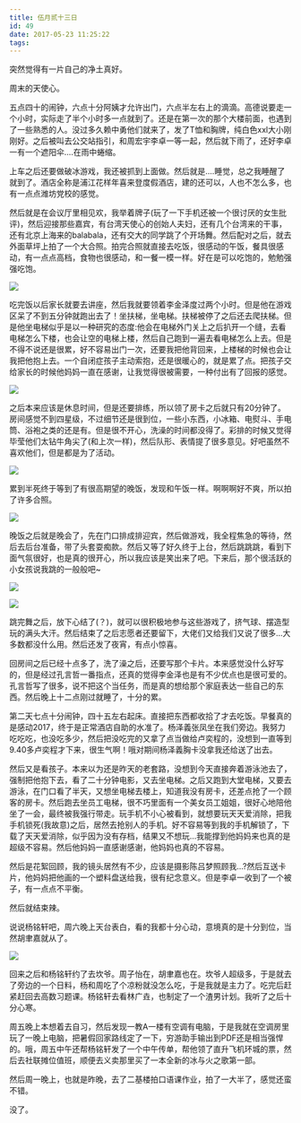 ```yaml
---
title: 伍月贰十三日
id: 49
date: 2017-05-23 11:25:22
tags:
---
```


突然觉得有一片自己的净土真好。

周末的天使心。

五点四十的闹钟，六点十分阿姨才允许出门，六点半左右上的滴滴。高德说要走一个小时，实际走了半个小时多一点就到了。还是在第一次的那个大楼前面，也遇到了一些熟悉的人。没过多久赖中勇他们就来了，发了T恤和胸牌，纯白色xxl大小刚刚好。之后被叫去公交站指引，和周宏宇李卓一等一起，然后就下雨了，还好李卓一有一个遮阳伞....在雨中蜷缩。

上车之后还要做破冰游戏，我还被抓到上面做。然后就是....睡觉，总之我睡醒了就到了。酒店全称是浦江花样年喜来登度假酒店，建的还可以，人也不怎么多，也有一点点潍坊党校的感觉。

然后就是在会议厅里相见欢，我举着牌子(玩了一下手机还被一个很讨厌的女生批评)，然后迎接那些嘉宾，有台湾天使心的创始人夫妇，还有几个台湾来的干事，还有北京上海来的balabala，还有交大的同学跳了个开场舞。然后配对之后，就去外面草坪上拍了一个大合照。拍完合照就直接去吃饭，很感动的午饭，餐具很感动，有一点点高档，食物也很感动，和一餐一模一样。好在是可以吃饱的，勉勉强强吃饱。

![](http://img.cyrise.cn/2017/05/2017-05-20-08.56.17-1.jpg)

吃完饭以后家长就要去讲座，然后我就要领着李金泽度过两个小时。但是他在游戏区呆了不到五分钟就跑出去了！坐扶梯，坐电梯。扶梯被停了之后还去爬扶梯。但是他坐电梯似乎是以一种研究的态度:他会在电梯外门关上之后扒开一个缝，去看电梯怎么下楼，也会让空的电梯上楼，然后自己跑到一遍去看电梯怎么上去。但是不得不说还是很累，好不容易出门一次，还要我把他背回来，上楼梯的时候也会让我把他抱上去。一个自闭症孩子主动索抱，还是很暖心的，就是累了点。把孩子交给家长的时候他妈妈一直在感谢，让我觉得很被需要，一种付出有了回报的感觉。

![](http://img.cyrise.cn/2017/05/2017-05-20-08.53.37-1.jpg)

之后本来应该是休息时间，但是还要排练，所以领了房卡之后就只有20分钟了。房间感觉不到四星级，不过细节还是很到位，一些小东西，小冰箱、电熨斗、手电筒、浴袍之类的还是有。但是很不开心，洗澡的时间都没得了。彩排的时候又觉得毕莹他们太钻牛角尖了(和上次一样)，然后队形、表情提了很多意见。好吧虽然不喜欢他们，但是都是为了活动。

![](http://img.cyrise.cn/2017/05/2017-05-20-08.53.36-1.jpg)

累到半死终于等到了有很高期望的晚饭，发现和午饭一样。啊啊啊好不爽，所以拍了许多合照。

![](http://img.cyrise.cn/2017/05/2b5de5d1817a7d32.jpg)

晚饭之后就是晚会了，先在门口排成排迎宾，然后做游戏，我全程焦急的等待，然后去后台准备，带了头套耍痴款。然后又等了好久终于上台，然后跳跳跳，看到下面气氛很好，也是真的很开心，所以我应该是笑出来了吧。下来后，那个很活跃的小女孩说我跳的一般般吧~

![](http://img.cyrise.cn/2017/05/2017-05-20-08.54.50-1.jpg)

![](http://img.cyrise.cn/2017/05/mmexport1495353321666.jpg)

跳完舞之后，放下心结了(？)，就可以很积极地参与这些游戏了，挤气球、摆造型玩的满头大汗。然后结束了之后志愿者还要留下，大佬们又给我们又说了很多...大多数都没什么用。然后还发了夜宵，有点小惊喜。

回房间之后已经十点多了，洗了澡之后，还要写那个卡片。本来感觉没什么好写的，但是经过孔言哲一番指点，还真的觉得李金泽也是有不少优点也是很可爱的。孔言哲写了很多，说不把这个当任务，而是真的想给那个家庭表达一些自己的东西。然后晚上十二点刚过就睡了，十分的累。

第二天七点十分闹钟，四十五左右起床。直接把东西都收拾了才去吃饭。早餐真的是感动2017，终于是正常酒店自助的水准了。杨泽義张凤坐在我们旁边。我努力吃吃吃，也没吃多少，然后把没吃完的又拿了点当做给卢奕程的，没想到一直等到9.40多卢奕程才下来，很生气啊！哦对期间杨泽義胸卡没拿我还给送了出去。

然后又是看孩子。本来以为还是昨天的老套路，没想到今天直接奔着游泳池去了，强制把他抱下去，看了二十分钟电影，又去坐电梯。之后又跑到大堂电梯，又要去游泳，在门口看了半天，又想坐电梯去楼上，知道我没有房卡，还差点抢了一个顾客的房卡。然后跑去坐员工电梯，很不巧里面有一个美女员工姐姐，很好心地陪他坐了一会，最终被我强行带走。玩手机不小心被看到，就想要玩天天爱消除，把我手机锁死(我故意)之后，居然去抢别人的手机。好不容易等到我的手机解锁了，下载了天天爱消除，似乎因为没有存档，结果又不想玩...我能撑到他妈妈来也真的是超级不容易。然后他妈妈一直感谢感谢，他妈妈也真的不容易。

然后是花絮回顾，我的镜头居然有不少，应该是摄影陈吕梦照顾我...?然后互送卡片，他妈妈把他画的一个塑料盘送给我，很有纪念意义。但是李卓一收到了一个被子，有一点点不平衡。

然后就结束辣。

说说杨铭轩吧，周六晚上天台表白，看的我都十分心动，意境真的是十分到位，当然胡聿嘉就从了。

![](http://img.cyrise.cn/2017/05/12f04af7ab8745e4.jpg)

回来之后和杨铭轩约了去坎爷。周子怡在，胡聿嘉也在。坎爷人超级多，于是就去了旁边的一个日料，杨和周吃了个凉粉就没怎么吃，于是我就是主力了。吃完后赶紧赶回去高数习题课。杨铭轩去看林广垚，也制定了一个渣男计划。我听了之后十分心寒。

周五晚上本想着去自习，然后发现一教A一楼有空调有电脑，于是我就在空调房里玩了一晚上电脑，把暑假回家路线定了一下，穷游助手输出到PDF还是相当强悍的。哦，周五中午还帮杨铭轩发了一个中午传单，帮他领了直升飞机环城的票，然后去社联摊位值班，顺便去义卖那里买了一本全新的冰与火之歌第一部。

然后周一晚上，也就是昨晚，去了二基楼拍口语课作业，拍了一大半了，感觉还蛮不错。

没了。
